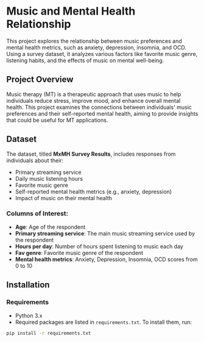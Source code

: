 # Music and Mental Health Relationship

This project explores the relationship between music preferences and mental health metrics, such as anxiety, depression, insomnia, and OCD. Using a survey dataset, it analyzes various factors like favorite music genre, listening habits, and the effects of music on mental well-being.


## Project Overview
Music therapy (MT) is a therapeutic approach that uses music to help individuals reduce stress, improve mood, and enhance overall mental health. This project examines the connections between individuals' music preferences and their self-reported mental health, aiming to provide insights that could be useful for MT applications.

## Dataset
The dataset, titled **MxMH Survey Results**, includes responses from individuals about their:
- Primary streaming service
- Daily music listening hours
- Favorite music genre
- Self-reported mental health metrics (e.g., anxiety, depression)
- Impact of music on their mental health

### Columns of Interest:
- **Age**: Age of the respondent
- **Primary streaming service**: The main music streaming service used by the respondent
- **Hours per day**: Number of hours spent listening to music each day
- **Fav genre**: Favorite music genre of the respondent
- **Mental health metrics**: Anxiety, Depression, Insomnia, OCD scores from 0 to 10

## Installation

### Requirements
- Python 3.x
- Required packages are listed in `requirements.txt`. To install them, run:
  
```bash
pip install -r requirements.txt
